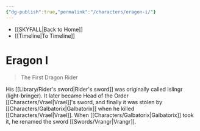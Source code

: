 ```yaml
---
{"dg-publish":true,"permalink":"/characters/eragon-i/"}
---
```


- [[SKYFALL\|Back to Home]]
- [[Timeline\|To Timeline]]

# Eragon I
>The First Dragon Rider


His [[Library/Rider's sword\|Rider's sword]] was originally called Islingr (light-bringer). It later became Head of the Order [[Characters/Vrael\|Vrael]]'s sword, and finally it was stolen by [[Characters/Galbatorix\|Galbatorix]] when he killed [[Characters/Vrael\|Vrael]]. When [[Characters/Galbatorix\|Galbatorix]] took it, he renamed the sword [[Swords/Vrangr\|Vrangr]]. 